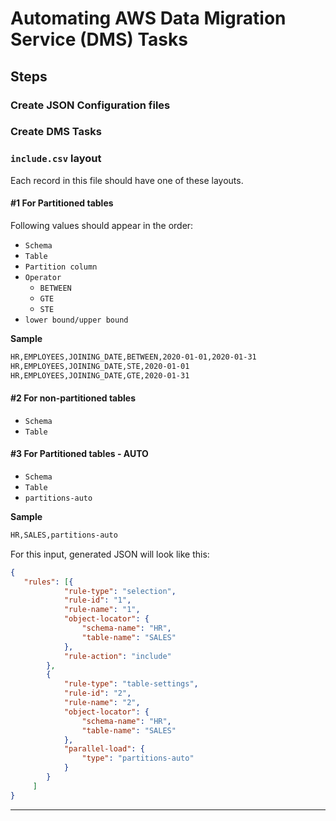 # Automating AWS Data Migration Service (DMS) Tasks

## Steps
### Create JSON Configuration files


### Create DMS Tasks

### `include.csv` layout
Each record in this file should have one of these layouts. 

#### #1 For Partitioned tables
Following values should appear in the order:
- `Schema`
- `Table`
- `Partition column`
- `Operator`
  - `BETWEEN`
  - `GTE`
  - `STE`
- `lower bound/upper bound`  

**Sample**
```sh
HR,EMPLOYEES,JOINING_DATE,BETWEEN,2020-01-01,2020-01-31
HR,EMPLOYEES,JOINING_DATE,STE,2020-01-01
HR,EMPLOYEES,JOINING_DATE,GTE,2020-01-31
```
#### #2 For non-partitioned tables
- `Schema`
- `Table`

#### #3 For Partitioned tables - AUTO
- `Schema`
- `Table`
- `partitions-auto`

**Sample**
```sh
HR,SALES,partitions-auto
```
For this input, generated JSON will look like this:  
```json
{
   "rules": [{
            "rule-type": "selection",
            "rule-id": "1",
            "rule-name": "1",
            "object-locator": {
                "schema-name": "HR",
                "table-name": "SALES"
            },
            "rule-action": "include"
        },
        {
            "rule-type": "table-settings",
            "rule-id": "2",
            "rule-name": "2",
            "object-locator": {
                "schema-name": "HR",
                "table-name": "SALES"
            },
            "parallel-load": {
                "type": "partitions-auto"
            }
        }
     ]
}
```
****
